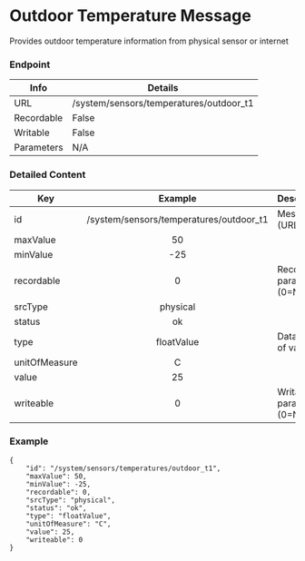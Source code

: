 # Outdoor Temperature Message

Provides outdoor temperature information from physical sensor or internet

### Endpoint

| Info  | Details |
| ------------- | ------------- |
| URL   | /system/sensors/temperatures/outdoor_t1   |
| Recordable   | False   |
| Writable   | False   |
| Parameters  | N/A |

### Detailed Content

|  Key  | Example | Description |
| ------------- | :------: | ------------------------------ |
|  id | /system/sensors/temperatures/outdoor_t1 | Message ID (URL) |
|  maxValue | 50 |  |
|  minValue | -25 |  |
|  recordable | 0 | Recordable parameter (0=No) |
|  srcType | physical |  |
|  status | ok |  |
|  type | floatValue | Data type of value |
|  unitOfMeasure | C |  |
|  value | 25 |  |
|  writeable | 0 | Writable parameter (0=No) |



### Example
```
{
    "id": "/system/sensors/temperatures/outdoor_t1",
    "maxValue": 50,
    "minValue": -25,
    "recordable": 0,
    "srcType": "physical",
    "status": "ok",
    "type": "floatValue",
    "unitOfMeasure": "C",
    "value": 25,
    "writeable": 0
}
```
